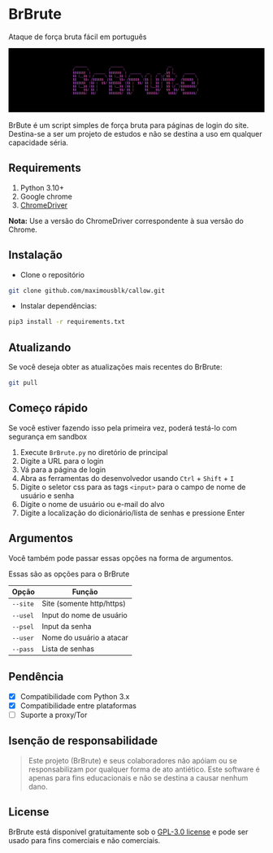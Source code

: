# BrBrute
Ataque de força bruta fácil em português

[![Callow](logo.svg "BrBrute")](#)

BrBute é um script simples de força bruta para páginas de login do site. Destina-se a ser um projeto de estudos e não se destina a uso em qualquer capacidade séria.

## Requirements

1. Python 3.10+
2. Google chrome
3. [ChromeDriver](https://chromedriver.chromium.org/)

**Nota:** Use a versão do ChromeDriver correspondente à sua versão do Chrome.

## Instalação

- Clone o repositório

```sh
git clone github.com/maximousblk/callow.git
```

- Instalar dependências:

```sh
pip3 install -r requirements.txt
```

## Atualizando

Se você deseja obter as atualizações mais recentes do BrBrute:

```sh
git pull
```

## Começo rápido

Se você estiver fazendo isso pela primeira vez, poderá testá-lo com segurança em sandbox

1. Execute `BrBrute.py` no diretório de principal
2. Digite a URL para o login
3. Vá para a página de login
4. Abra as ferramentas do desenvolvedor usando `Ctrl` + `Shift` + `I`
5. Digite o seletor css para as tags `<input>` para o campo de nome de usuário e senha
6. Digite o nome de usuário ou e-mail do alvo
7. Digite a localização do dicionário/lista de senhas e pressione Enter

## Argumentos

Você também pode passar essas opções na forma de argumentos.

Essas são as opções para o BrBrute

| Opção    | Função                           |
| -------- | -------------------------------- |
| `--site` | Site (somente http/https)        |
| `--usel` | Input do nome de usuário         |
| `--psel` | Input da senha                   |
| `--user` | Nome do usuário a atacar         |
| `--pass` | Lista de senhas                  |

## Pendência

- [X] Compatibilidade com Python 3.x
- [X] Compatibilidade entre plataformas
- [ ] Suporte a proxy/Tor

## Isenção de responsabilidade

> Este projeto (BrBrute) e seus colaboradores não apóiam ou se responsabilizam por qualquer forma de ato antiético. Este software é apenas para fins educacionais e não se destina a causar nenhum dano.

## License

BrBrute está disponível gratuitamente sob o [GPL-3.0 license](https://www.gnu.org/licenses/gpl-3.0.en.html) e pode ser usado para fins comerciais e não comerciais.
